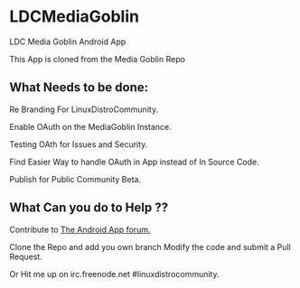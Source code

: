 LDCMediaGoblin
==============

LDC Media Goblin Android App

This App is cloned from the Media Goblin Repo

What Needs to be done:
----------------------

Re Branding For LinuxDistroCommunity.

Enable OAuth on the MediaGoblin Instance.

Testing OAth for Issues and Security.

Find Easier Way to handle OAuth in App instead of In Source Code.

Publish for Public Community Beta.

What Can you do to Help ??
--------------------------

Contribute to [The Android App forum.][1]

Clone the Repo and add you own branch Modify the code and submit a Pull Request.

Or Hit me up on irc.freenode.net #linuxdistrocommunity.


[1]: https://bbs.linuxdistrocommunity.com/showthread.php?tid=2139
